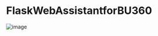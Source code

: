 # FlaskWebAssistantforBU360
![image](https://github.com/biswajitdashh/FlaskWebAssistantforBU360/assets/77931024/f73c5b40-43eb-4bf1-9259-a084c2b3d669)

